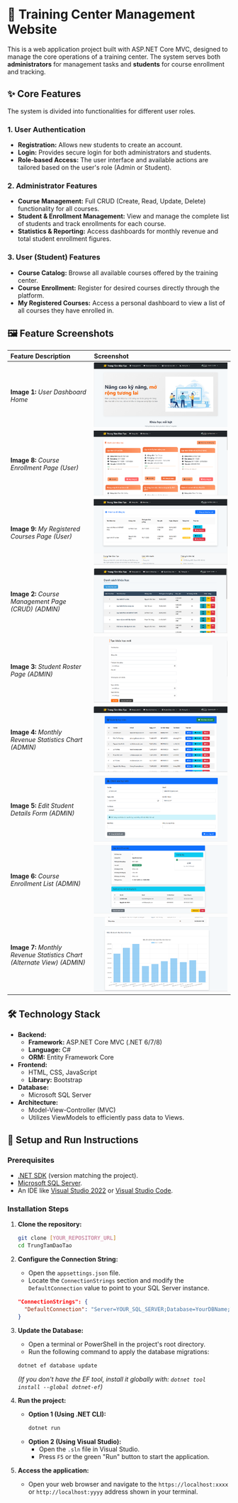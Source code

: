 # 🚀 Training Center Management Website

This is a web application project built with ASP.NET Core MVC, designed to manage the core operations of a training center. The system serves both **administrators** for management tasks and **students** for course enrollment and tracking.

## ✨ Core Features

The system is divided into functionalities for different user roles.

### 1. User Authentication
-   **Registration:** Allows new students to create an account.
-   **Login:** Provides secure login for both administrators and students.
-   **Role-based Access:** The user interface and available actions are tailored based on the user's role (Admin or Student).

### 2. Administrator Features
-   **Course Management:** Full CRUD (Create, Read, Update, Delete) functionality for all courses.
-   **Student & Enrollment Management:** View and manage the complete list of students and track enrollments for each course.
-   **Statistics & Reporting:** Access dashboards for monthly revenue and total student enrollment figures.

### 3. User (Student) Features
-   **Course Catalog:** Browse all available courses offered by the training center.
-   **Course Enrollment:** Register for desired courses directly through the platform.
-   **My Registered Courses:** Access a personal dashboard to view a list of all courses they have enrolled in.

## 🖼️ Feature Screenshots

| Feature Description | Screenshot |
| :--- | :--- |
| **Image 1:** *User Dashboard Home* | ![User Dashboard](README_IMG/anh1.png) |
| **Image 8:** *Course Enrollment Page (User)* | ![Course Enrollment](README_IMG/anh8.png) |
| **Image 9:** *My Registered Courses Page (User)* | ![My Courses](README_IMG/anh9.png) |
| **Image 2:** *Course Management Page (CRUD) (ADMIN)* | ![Course Management](README_IMG/anh2.png) |
| **Image 3:** *Student Roster Page (ADMIN)* | ![Student Roster](README_IMG/anh3.png) |
| **Image 4:** *Monthly Revenue Statistics Chart (ADMIN)* | ![Revenue Chart](README_IMG/anh4.png) |
| **Image 5:** *Edit Student Details Form (ADMIN)* | ![Edit Form](README_IMG/anh5.png) |
| **Image 6:** *Course Enrollment List (ADMIN)* | ![Enrollment List](README_IMG/anh6.png) |
| **Image 7:** *Monthly Revenue Statistics Chart (Alternate View) (ADMIN)* | ![Revenue Chart 2](README_IMG/anh7.png) |


## 🛠️ Technology Stack

-   **Backend:**
    -   **Framework:** ASP.NET Core MVC (.NET 6/7/8)
    -   **Language:** C#
    -   **ORM:** Entity Framework Core
-   **Frontend:**
    -   HTML, CSS, JavaScript
    -   **Library:** Bootstrap
-   **Database:**
    -   Microsoft SQL Server
-   **Architecture:**
    -   Model-View-Controller (MVC)
    -   Utilizes ViewModels to efficiently pass data to Views.

## 🚀 Setup and Run Instructions

### Prerequisites
-   [.NET SDK](https://dotnet.microsoft.com/en-us/download) (version matching the project).
-   [Microsoft SQL Server](https://www.microsoft.com/en-us/sql-server/sql-server-downloads).
-   An IDE like [Visual Studio 2022](https://visualstudio.microsoft.com/) or [Visual Studio Code](https://code.visualstudio.com/).

### Installation Steps

1.  **Clone the repository:**
    ```sh
    git clone [YOUR_REPOSITORY_URL]
    cd TrungTamDaoTao
    ```

2.  **Configure the Connection String:**
    -   Open the `appsettings.json` file.
    -   Locate the `ConnectionStrings` section and modify the `DefaultConnection` value to point to your SQL Server instance.
    ```json
    "ConnectionStrings": {
      "DefaultConnection": "Server=YOUR_SQL_SERVER;Database=YourDBName;Trusted_Connection=True;MultipleActiveResultSets=true;TrustServerCertificate=True"
    }
    ```

3.  **Update the Database:**
    -   Open a terminal or PowerShell in the project's root directory.
    -   Run the following command to apply the database migrations:
    ```sh
    dotnet ef database update
    ```
    *(If you don't have the EF tool, install it globally with: `dotnet tool install --global dotnet-ef`)*

4.  **Run the project:**
    -   **Option 1 (Using .NET CLI):**
        ```sh
        dotnet run
        ```
    -   **Option 2 (Using Visual Studio):**
        -   Open the `.sln` file in Visual Studio.
        -   Press `F5` or the green "Run" button to start the application.

5.  **Access the application:**
    -   Open your web browser and navigate to the `https://localhost:xxxx` or `http://localhost:yyyy` address shown in your terminal.

